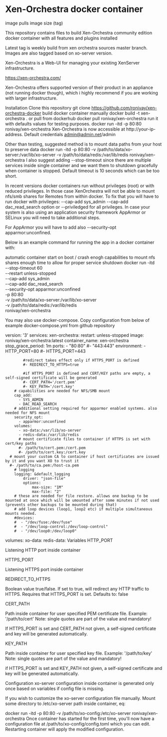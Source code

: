# Xen-Orchestra docker container
image pulls image size (tag)



This repository contains files to build Xen-Orchestra community edition docker container with all features and plugins installed

Latest tag is weekly build from xen orchestra sources master branch. Images are also tagged based on xo-server version.

Xen-Orchestra is a Web-UI for managing your existing XenServer infrastructure.

https://xen-orchestra.com/⁠

Xen-Orchestra offers supported version of their product in an appliance (not running docker though), which i highly recommend if you are working with larger infrastructure.

Installation
Clone this repository
git clone https://github.com/ronivay/xen-orchestra-docker
build docker container manually
docker build -t xen-orchestra .
or pull from dockerhub
docker pull ronivay/xen-orchestra
run it with defaults values for testing purposes.
docker run -itd -p 80:80 ronivay/xen-orchestra
Xen-Orchestra is now accessible at http://your-ip-address⁠. Default credentials admin@admin.net⁠/admin

Other than testing, suggested method is to mount data paths from your host to preserve data
docker run -itd -p 80:80 -v /path/to/data/xo-server:/var/lib/xo-server -v /path/to/data/redis:/var/lib/redis ronivay/xen-orchestra
I also suggest adding --stop-timeout since there are multiple services inside single container and we want them to shutdown gracefully when container is stopped. Default timeout is 10 seconds which can be too short.

In recent versions docker containers run without privileges (root) or with reduced privileges. In those case XenOrchestra will not be able to mount nfs/smb shares for Remotes from within docker. To fix that you will have to run docker with privileges: --cap-add sys_admin --cap-add dac_read_search option or --priviledged for all privileges. In case your system is also using an application security framework AppArmor or SELinux you will need to take additional steps.

For AppArmor you will have to add also --security-opt apparmor:unconfined.

Below is an example command for running the app in a docker container with:

automatic container start on boot / crash
enogh capabilities to mount nfs shares
enough time to allow for proper service shutdown
docker run -itd \
  --stop-timeout 60 \
  --restart unless-stopped \
  --cap-add sys_admin \
  --cap-add dac_read_search \
  --security-opt apparmor:unconfined \
  -p 80:80 \
  -v /path/to/data/xo-server:/var/lib/xo-server \
  -v /path/to/data/redis:/var/lib/redis \
  ronivay/xen-orchestra

You may also use docker-compose. Copy configuration from below of example docker-compose.yml from github repository

version: '3'
services:
    xen-orchestra:
        restart: unless-stopped
        image: ronivay/xen-orchestra:latest
        container_name: xen-orchestra
        stop_grace_period: 1m
        ports:
            - "80:80"
            #- "443:443"
        environment:
            - HTTP_PORT=80
            #- HTTPS_PORT=443

            #redirect takes effect only if HTTPS_PORT is defined
            #- REDIRECT_TO_HTTPS=true

            #if HTTPS_PORT is defined and CERT/KEY paths are empty, a self-signed certificate will be generated
            #- CERT_PATH='/cert.pem'
            #- KEY_PATH='/cert.key'
        # capabilities are needed for NFS/SMB mount
        cap_add:
          - SYS_ADMIN
          - DAC_READ_SEARCH
        # additional setting required for apparmor enabled systems. also needed for NFS mount
        security_opt:
          - apparmor:unconfined
        volumes:
          - xo-data:/var/lib/xo-server
          - redis-data:/var/lib/redis
          # mount certificate files to container if HTTPS is set with cert/key paths
          #- /path/to/cert.pem:/cert.pem
          #- /path/to/cert.key:/cert.key
	  # mount your custom CA to container if host certificates are issued by it and you want XO to trust it
	  #- /path/to/ca.pem:/host-ca.pem
        # logging
        logging: &default_logging
            driver: "json-file"
            options:
                max-size: "1M"
                max-file: "2"
        # these are needed for file restore. allows one backup to be mounted at once which will be umounted after some minutes if not used (prevents other backups to be mounted during that)
        # add loop devices (loop1, loop2 etc) if multiple simultaneous mounts needed.
        #devices:
        #  - "/dev/fuse:/dev/fuse"
        #  - "/dev/loop-control:/dev/loop-control"
        #  - "/dev/loop0:/dev/loop0"

volumes:
  xo-data:
  redis-data:
Variables
HTTP_PORT

Listening HTTP port inside container

HTTPS_PORT

Listening HTTPS port inside container

REDIRECT_TO_HTTPS

Boolean value true/false. If set to true, will redirect any HTTP traffic to HTTPS. Requires that HTTPS_PORT is set. Defaults to: false

CERT_PATH

Path inside container for user specified PEM certificate file. Example: '/path/to/cert' Note: single quotes are part of the value and mandatory!

If HTTPS_PORT is set and CERT_PATH not given, a self-signed certificate and key will be generated automatically.

KEY_PATH

Path inside container for user specified key file. Example: '/path/to/key' Note: single quotes are part of the value and mandatory!

if HTTPS_PORT is set and KEY_PATH not given, a self-signed certificate and key will be generated automatically.

Configuration
xo-server configuration inside container is generated only once based on variables if config file is missing.

If you wish to customize the xo-server configuration file manually. Mount some directory to /etc/xo-server path inside container, eq:

docker run -itd -p 80:80 -v /path/to/xo-config:/etc/xo-server ronivay/xen-orchestra
Once container has started for the first time, you'll now have a configuration file at /path/to/xo-config/config.toml which you can edit. Restarting container will apply the modified configuration.
